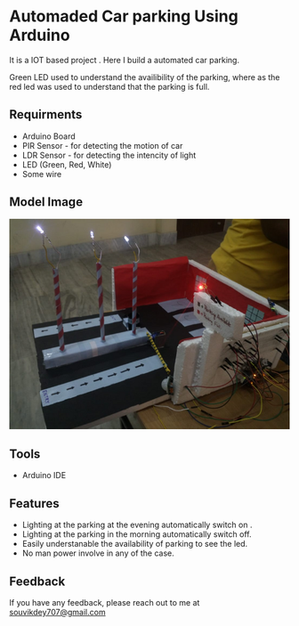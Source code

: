 
# Automaded Car parking Using Arduino

It is a IOT based project . Here I  build a automated car parking.

Green LED used to understand the availibility of the parking, where as the red led was used to understand that the parking is full.



## Requirments

- Arduino Board
- PIR Sensor - for detecting the motion of car
- LDR Sensor - for detecting the intencity of light 
- LED (Green, Red, White)
- Some wire
  
  


## Model Image

![App Screenshot](https://github.com/bumba5341/Automated_car_parking/blob/master/Image/arduino.png)

## Tools

- Arduino IDE
## Features

- Lighting at the parking at the evening automatically switch on  .
- Lighting at the parking in the morning automatically switch off.
- Easily understanable the availability of parking to see the led.
- No man power involve in any of the case.

## Feedback

If you have any feedback, please reach out to me at souvikdey707@gmail.com

